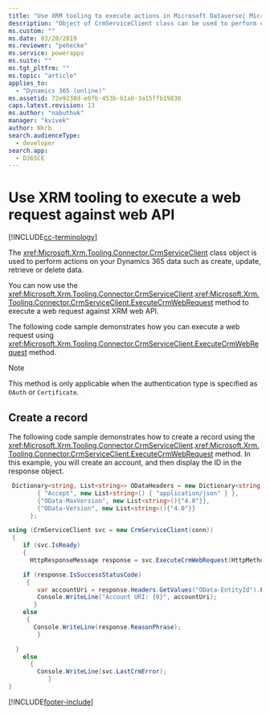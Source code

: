 ```yaml
---
title: "Use XRM tooling to execute actions in Microsoft Dataverse| MicrosoftDocs"
description: "Object of CrmServiceClient class can be used to perform create, retrieve, update and delete operations on Dynamics 365 data"
ms.custom: ""
ms.date: 03/20/2019
ms.reviewer: "pehecke"
ms.service: powerapps
ms.suite: ""
ms.tgt_pltfrm: ""
ms.topic: "article"
applies_to: 
  - "Dynamics 365 (online)"
ms.assetid: 72e9238d-e0fb-453b-b1ab-3a15ffb19838
caps.latest.revision: 13
ms.author: "nabuthuk"
manager: "kvivek"
author: Nkrb
search.audienceType: 
  - developer
search.app: 
  - D365CE
---
```

# Use XRM tooling to execute a web request against web API

[!INCLUDE[cc-terminology](../includes/cc-terminology.md)]

The <xref:Microsoft.Xrm.Tooling.Connector.CrmServiceClient> class object is used to perform actions on your Dynamics 365 data such as create, update, retrieve or delete data.

You can now use the <xref:Microsoft.Xrm.Tooling.Connector.CrmServiceClient>.<xref:Microsoft.Xrm.Tooling.Connector.CrmServiceClient.ExecuteCrmWebRequest> method to execute a web request against XRM web API.

The following code sample demonstrates how you can execute a web request using <xref:Microsoft.Xrm.Tooling.Connector.CrmServiceClient.ExecuteCrmWebRequest> method. 

>[!NOTE]
> This method is only applicable when the authentication type is specified as `OAuth` or `Certificate`.

## Create a record

The following code sample demonstrates how to create a record using the <xref:Microsoft.Xrm.Tooling.Connector.CrmServiceClient>.<xref:Microsoft.Xrm.Tooling.Connector.CrmServiceClient.ExecuteCrmWebRequest> method. In this example, you will create an account, and then display the ID in the response object.  

```csharp
 Dictionary<string, List<string>> ODataHeaders = new Dictionary<string, List<string>>() {
        { "Accept", new List<string>() { "application/json" } },
        {"OData-MaxVersion", new List<string>(){"4.0"}},
        {"OData-Version", new List<string>(){"4.0"}}
      };

using (CrmServiceClient svc = new CrmServiceClient(conn))
 {
    if (svc.IsReady)
    {
      HttpResponseMessage response = svc.ExecuteCrmWebRequest(HttpMethod.Get, "accounts?$select=name", "{ \"name\":\"Test Account\"}", ODataHeaders, "application/json");

    if (response.IsSuccessStatusCode)
     {
        var accountUri = response.Headers.GetValues("OData-EntityId").FirstOrDefault();
        Console.WriteLine("Account URI: {0}", accountUri);
       }
    else
     {
       Console.WriteLine(response.ReasonPhrase);
        }

  }
    else
      {
        Console.WriteLine(svc.LastCrmError);
           }
}
```


[!INCLUDE[footer-include](../../../includes/footer-banner.md)]